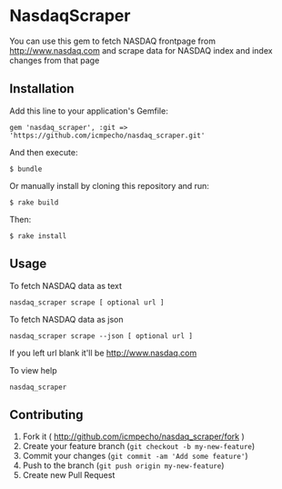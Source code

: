 # NasdaqScraper

You can use this gem to fetch NASDAQ frontpage from http://www.nasdaq.com and scrape data for NASDAQ index and index changes from that page

## Installation

Add this line to your application's Gemfile:

    gem 'nasdaq_scraper', :git => 'https://github.com/icmpecho/nasdaq_scraper.git'

And then execute:

    $ bundle

Or manually install by cloning this repository and run:

    $ rake build

Then:
    
    $ rake install


## Usage

To fetch NASDAQ data as text

    nasdaq_scraper scrape [ optional url ]

To fetch NASDAQ data as json

    nasdaq_scraper scrape --json [ optional url ]

If you left url blank it'll be http://www.nasdaq.com

To view help

    nasdaq_scraper


## Contributing

1. Fork it ( http://github.com/icmpecho/nasdaq_scraper/fork )
2. Create your feature branch (`git checkout -b my-new-feature`)
3. Commit your changes (`git commit -am 'Add some feature'`)
4. Push to the branch (`git push origin my-new-feature`)
5. Create new Pull Request
